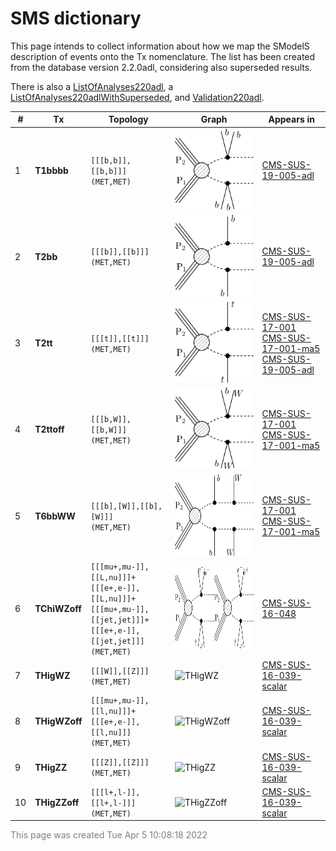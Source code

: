

# SMS dictionary
This page intends to collect information about how we map the SModelS description of
events onto the Tx nomenclature. The list has been created from the database version 2.2.0adl, considering also superseded results.

There is also a [ListOfAnalyses220adl](https://smodels.github.io/docs/ListOfAnalyses220adl), a [ListOfAnalyses220adlWithSuperseded](https://smodels.github.io/docs/ListOfAnalyses220adlWithSuperseded), and [Validation220adl](Validation220adl).

| **#** | **Tx** | **Topology** | **Graph** | **Appears in** |
| ----- | ------ | ------------ | --------- | -------------- |
| 1 | <a name="T1bbbb"></a>**T1bbbb**<br> | `[[[b,b]],[[b,b]]]`<BR>`(MET,MET)` | <img alt="T1bbbb" src="../feyn/straight/T1bbbb.png" height="130"> | [CMS-SUS-19-005-adl](http://cms-results.web.cern.ch/cms-results/public-results/publications/SUS-19-005/index.html)|
| 2 | <a name="T2bb"></a>**T2bb**<br> | `[[[b]],[[b]]]`<BR>`(MET,MET)` | <img alt="T2bb" src="../feyn/straight/T2bb.png" height="130"> | [CMS-SUS-19-005-adl](http://cms-results.web.cern.ch/cms-results/public-results/publications/SUS-19-005/index.html)|
| 3 | <a name="T2tt"></a>**T2tt**<br> | `[[[t]],[[t]]]`<BR>`(MET,MET)` | <img alt="T2tt" src="../feyn/straight/T2tt.png" height="130"> | [CMS-SUS-17-001](http://cms-results.web.cern.ch/cms-results/public-results/publications/SUS-17-001/index.html)<BR>[CMS-SUS-17-001-ma5](http://cms-results.web.cern.ch/cms-results/public-results/publications/SUS-17-001/index.html)<BR>[CMS-SUS-19-005-adl](http://cms-results.web.cern.ch/cms-results/public-results/publications/SUS-19-005/index.html)|
| 4 | <a name="T2ttoff"></a>**T2ttoff**<br> | `[[[b,W]],[[b,W]]]`<BR>`(MET,MET)` | <img alt="T2ttoff" src="../feyn/straight/T2ttoff.png" height="130"> | [CMS-SUS-17-001](http://cms-results.web.cern.ch/cms-results/public-results/publications/SUS-17-001/index.html)<BR>[CMS-SUS-17-001-ma5](http://cms-results.web.cern.ch/cms-results/public-results/publications/SUS-17-001/index.html)|
| 5 | <a name="T6bbWW"></a>**T6bbWW**<br> | `[[[b],[W]],[[b],[W]]]`<BR>`(MET,MET)` | <img alt="T6bbWW" src="../feyn/straight/T6bbWW.png" height="130"> | [CMS-SUS-17-001](http://cms-results.web.cern.ch/cms-results/public-results/publications/SUS-17-001/index.html)<BR>[CMS-SUS-17-001-ma5](http://cms-results.web.cern.ch/cms-results/public-results/publications/SUS-17-001/index.html)|
| 6 | <a name="TChiWZoff"></a>**TChiWZoff**<br> | `[[[mu+,mu-]],[[L,nu]]]+`<BR>`[[[e+,e-]],[[L,nu]]]+`<BR>`[[[mu+,mu-]],[[jet,jet]]]+`<BR>`[[[e+,e-]],[[jet,jet]]]`<BR>`(MET,MET)` | <img alt="TChiWZoff" src="../feyn/straight/TChiWZoff.png" height="130"> | [CMS-SUS-16-048](http://cms-results.web.cern.ch/cms-results/public-results/publications/SUS-16-048/index.html)|
| 7 | <a name="THigWZ"></a>**THigWZ**<br> | `[[[W]],[[Z]]]`<BR>`(MET,MET)` | <img alt="THigWZ" src="../feyn/straight/THigWZ.png" height="130"> | [CMS-SUS-16-039-scalar](http://cms-results.web.cern.ch/cms-results/public-results/publications/SUS-16-039/index.html)|
| 8 | <a name="THigWZoff"></a>**THigWZoff**<br> | `[[[mu+,mu-]],[[l,nu]]]+`<BR>`[[[e+,e-]],[[l,nu]]]`<BR>`(MET,MET)` | <img alt="THigWZoff" src="../feyn/straight/THigWZoff.png" height="130"> | [CMS-SUS-16-039-scalar](http://cms-results.web.cern.ch/cms-results/public-results/publications/SUS-16-039/index.html)|
| 9 | <a name="THigZZ"></a>**THigZZ**<br> | `[[[Z]],[[Z]]]`<BR>`(MET,MET)` | <img alt="THigZZ" src="../feyn/straight/THigZZ.png" height="130"> | [CMS-SUS-16-039-scalar](http://cms-results.web.cern.ch/cms-results/public-results/publications/SUS-16-039/index.html)|
| 10 | <a name="THigZZoff"></a>**THigZZoff**<br> | `[[[l+,l-]],[[l+,l-]]]`<BR>`(MET,MET)` | <img alt="THigZZoff" src="../feyn/straight/THigZZoff.png" height="130"> | [CMS-SUS-16-039-scalar](http://cms-results.web.cern.ch/cms-results/public-results/publications/SUS-16-039/index.html)|

<font color='grey'>This page was created Tue Apr  5 10:08:18 2022</font>
